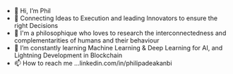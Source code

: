 - 👋 Hi, I’m Phil
- 👀 Connecting Ideas to Execution and leading Innovators to ensure the right Decisions
- 🤔 I'm a philosophique who loves to research the interconnectedness and complementarities of humans and their behaviour
- 🌱 I’m constantly learning Machine Learning & Deep Learning for AI, and Lightning Development in Blockchain
- 📫 How to reach me ...linkedin.com/in/philipadeakanbi

<!---
Padeakanbi/Padeakanbi is a ✨ special ✨ repository because its `README.md` (this file) appears on your GitHub profile.
You can click the Preview link to take a look at your changes.
--->

